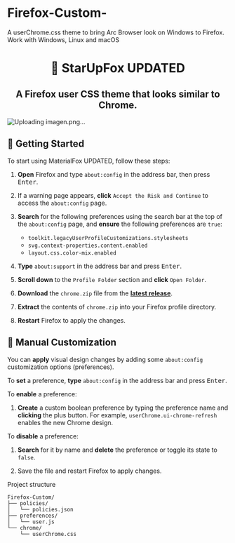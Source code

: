 # Firefox-Custom-
A userChrome.css theme to bring Arc Browser look on Windows to Firefox. Work with Windows, Linux and macOS 

<h1 align="center">
  🦊 StarUpFox UPDATED
</h1>

<h2 align="center">
  A Firefox user CSS theme that looks similar to Chrome.
</h2>

![Uploading imagen.png…](https://github.com/user-attachments/assets/18d97e08-f3dc-4e88-8e96-7316f6106257)



## 🚀 Getting Started

To start using MaterialFox UPDATED, follow these steps:

1. **Open** Firefox and type `about:config` in the address bar, then press <kbd>Enter</kbd>.
2. If a warning page appears, **click** `Accept the Risk and Continue` to access the `about:config` page.
3. **Search** for the following preferences using the search bar at the top of the `about:config` page, and **ensure** the following preferences are `true`:

   - `toolkit.legacyUserProfileCustomizations.stylesheets`
   - `svg.context-properties.content.enabled`
   - `layout.css.color-mix.enabled`

4. **Type** `about:support` in the address bar and press <kbd>Enter</kbd>.
5. **Scroll down** to the `Profile Folder` section and **click** `Open Folder`.
6. **Download** the `chrome.zip` file from the [**latest release**](https://github.com/edelvarden/material-fox-updated/releases/latest).
7. **Extract** the contents of `chrome.zip` into your Firefox profile directory.
8. **Restart** Firefox to apply the changes.


## 🎨 Manual Customization

You can **apply** visual design changes by adding some `about:config` customization options (preferences).

To **set** a preference, **type** `about:config` in the address bar and press <kbd>Enter</kbd>.

To **enable** a preference:

1. **Create** a custom boolean preference by typing the preference name and **clicking** the plus button. For example, `userChrome.ui-chrome-refresh` enables the new Chrome design.

To **disable** a preference:

1. **Search** for it by name and **delete** the preference or toggle its state to `false`.

5. Save the file and restart Firefox to apply changes.

Project structure

```plaintext
Firefox-Custom/
├── policies/
│   └── policies.json
├── preferences/
│   └── user.js
└── chrome/
    └── userChrome.css

```
